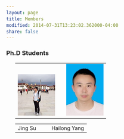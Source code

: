 ```yaml
---
layout: page
title: Members
modified: 2014-07-31T13:23:02.362000-04:00
share: false
---
```


### Ph.D Students
<ol>
 <div><table><tr><td>
       <img src="../images/jingsu.jpg" width=100>      	
       	&nbsp;&nbsp;&nbsp;&nbsp;&nbsp;&nbsp;
      		<img src="../images/hailong.jpg" width=100>
      </td></tr></table></div>

 <div><table><tr><td>
      	Jing Su
 &nbsp;&nbsp;&nbsp;&nbsp;
      	&nbsp;&nbsp;&nbsp;&nbsp;
 Hailong Yang
 </td></tr></table></div>  

